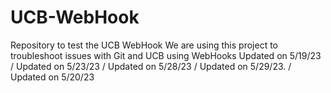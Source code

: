 # UCB-WebHook
Repository to test the UCB WebHook
We are using this project to troubleshoot issues with Git and UCB using WebHooks
Updated on 5/19/23
/ Updated on 5/23/23
/ Updated on 5/28/23
/ Updated on 5/29/23.
/ Updated on 5/20/23
